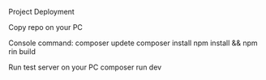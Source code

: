 Project Deployment

Copy repo on your PC

Console command:
composer updete
composer install
npm install && npm rin build

Run test server on your PC
composer run dev 
